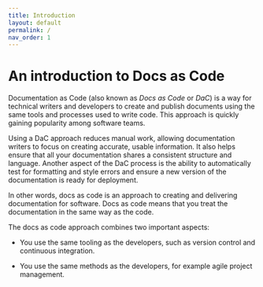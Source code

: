 ```yaml
---
title: Introduction
layout: default
permalink: /
nav_order: 1
---
```


# An introduction to Docs as Code

Documentation as Code (also known as _Docs as Code_ or _DaC_) is a way for technical writers and developers to create and publish documents using the same tools and processes used to write code. This approach is quickly gaining popularity among software teams.

Using a DaC approach reduces manual work, allowing documentation writers to focus on creating accurate, usable information. It also helps ensure that all your documentation shares a consistent structure and language. Another aspect of the DaC process is the ability to automatically test for formatting and style errors and ensure a new version of the documentation is ready for deployment.

In other words, docs as code is an approach to creating and delivering documentation for software. Docs as code means that you treat the documentation in the same way as the code.

The docs as code approach combines two important aspects:

- You use the same tooling as the developers, such as version control and continuous integration.

- You use the same methods as the developers, for example agile project management.
